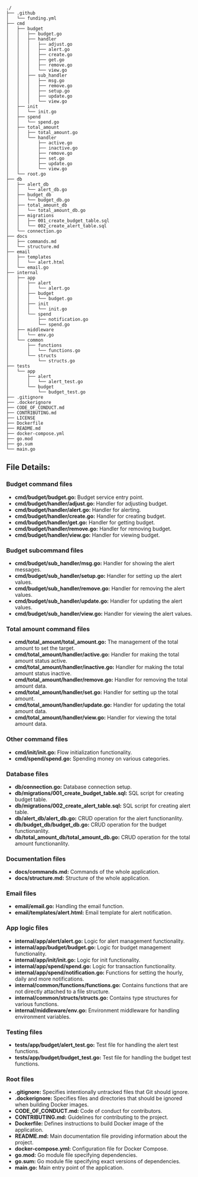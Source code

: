     ./
    ├── .github
    │   └── funding.yml
    ├── cmd
    │   ├── budget
    │   │   ├── budget.go
    │   │   ├── handler
    │   │   │   ├── adjust.go
    │   │   │   ├── alert.go
    │   │   │   ├── create.go
    │   │   │   ├── get.go
    │   │   │   ├── remove.go    
    │   │   │   └── view.go
    │   │   ├── sub_handler
    │   │   │   ├── msg.go
    │   │   │   ├── remove.go
    │   │   │   ├── setup.go
    │   │   │   ├── update.go
    │   │   │   └── view.go
    │   ├── init
    │   │   └── init.go
    │   ├── spend
    │   │   └── spend.go
    │   ├── total_amount
    │   │   ├── total_amount.go
    │   │   └── handler
    │   │       ├── active.go
    │   │       ├── inactive.go
    │   │       ├── remove.go
    │   │       ├── set.go
    │   │       ├── update.go
    │   │       └── view.go
    │   └── root.go
    ├── db
    │   ├── alert_db
    │   │   └── alert_db.go   
    │   ├── budget_db
    │   │   └── budget_db.go
    │   ├── total_amount_db
    │   │   └── total_amount_db.go
    │   ├── migrations
    │   │   ├── 001_create_budget_table.sql
    │   │   └── 002_create_alert_table.sql
    │   └── connection.go
    ├── docs
    │   ├── commands.md
    │   └── structure.md
    ├── email
    │   ├── templates
    │   │   └── alert.html 
    │   └── email.go
    ├── internal
    │   ├── app
    │   │   ├── alert
    │   │   │   └── alert.go
    │   │   ├── budget
    │   │   │   └── budget.go
    │   │   ├── init
    │   │   │   └── init.go
    │   │   └── spend
    │   │       ├── notification.go
    │   │       └── spend.go
    │   ├── middleware
    │   │   └── env.go
    │   └── common
    │       ├── functions
    │       │   └── functions.go
    │       └── structs
    │           └── structs.go
    ├── tests
    │   └── app
    │       ├── alert
    │       │   └── alert_test.go
    │       └── budget
    │           └── budget_test.go
    ├── .gitignore
    ├── .dockerignore
    ├── CODE_OF_CONDUCT.md
    ├── CONTRIBUTING.md
    ├── LICENSE
    ├── Dockerfile
    ├── README.md
    ├── docker-compose.yml
    ├── go.mod
    ├── go.sum
    └── main.go

## **File Details:**

### Budget command files

- **cmd/budget/budget.go:** Budget service entry point.
- **cmd/budget/handler/adjust.go:** Handler for adjusting budget.
- **cmd/budget/handler/alert.go:** Handler for alerting.
- **cmd/budget/handler/create.go:** Handler for creating budget.
- **cmd/budget/handler/get.go:** Handler for getting budget.
- **cmd/budget/handler/remove.go:** Handler for removing budget.
- **cmd/budget/handler/view.go:** Handler for viewing budget.

### Budget subcommand files

- **cmd/budget/sub_handler/msg.go:** Handler for showing the alert messages.
- **cmd/budget/sub_handler/setup.go:** Handler for setting up the alert values.
- **cmd/budget/sub_handler/remove.go:** Handler for removing the alert values.
- **cmd/budget/sub_handler/update.go:** Handler for updating the alert values.
- **cmd/budget/sub_handler/view.go:** Handler for viewing the alert values.

### Total amount command files

- **cmd/total_amount/total_amount.go:** The management of the total amount to set the target.
- **cmd/total_amount/handler/active.go:** Handler for making the total amount status active.
- **cmd/total_amount/handler/inactive.go:** Handler for making the total amount status inactive.
- **cmd/total_amount/handler/remove.go:** Handler for removing the total amount data.
- **cmd/total_amount/handler/set.go:** Handler for setting up the total amount.
- **cmd/total_amount/handler/update.go:** Handler for updating the total amount data.
- **cmd/total_amount/handler/view.go:** Handler for viewing the total amount data.

### Other command files

- **cmd/init/init.go:** Flow initialization functionality.
- **cmd/spend/spend.go:** Spending money on various categories.

### Database files

- **db/connection.go:** Database connection setup.
- **db/migrations/001_create_budget_table.sql:** SQL script for creating budget table.
- **db/migrations/002_create_alert_table.sql:** SQL script for creating alert table.
- **db/alert_db/alert_db.go:** CRUD operation for the alert functionanlity.
- **db/budget_db/budget_db.go:** CRUD operation for the budget functionanlity.
- **db/total_amount_db/total_amount_db.go:** CRUD operation for the total amount functionanlity.

### Documentation files

- **docs/commands.md:** Commands of the whole application.
- **docs/structure.md:** Structure of the whole application.

### Email files

- **email/email.go:** Handling the email function.
- **email/templates/alert.html:** Email template for alert notification.

### App logic files

- **internal/app/alert/alert.go:** Logic for alert management functionality.
- **internal/app/budget/budget.go:** Logic for budget management functionality.
- **internal/app/init/init.go:** Logic for init functionality.
- **internal/app/spend/spend.go:** Logic for transaction functionality.
- **internal/app/spend/notification.go:** Functions for setting the hourly, daily and more notifications.
- **internal/common/functions/functions.go:** Contains functions that are not directly attached to a file structure.
- **internal/common/structs/structs.go:** Contains type structures for various functions.
- **internal/middleware/env.go:** Environment middleware for handling environment variables.

### Testing files

- **tests/app/budget/alert_test.go:** Test file for handling the alert test functions.
- **tests/app/budget/budget_test.go:** Test file for handling the budget test functions.

### Root files

- **.gitignore:** Specifies intentionally untracked files that Git should ignore.
- **.dockerignore:** Specifies files and directories that should be ignored when building Docker images.
- **CODE_OF_CONDUCT.md:** Code of conduct for contributors.
- **CONTRIBUTING.md:** Guidelines for contributing to the project.
- **Dockerfile:** Defines instructions to build Docker image of the application.
- **README.md:** Main documentation file providing information about the project.
- **docker-compose.yml:** Configuration file for Docker Compose.
- **go.mod:** Go module file specifying dependencies.
- **go.sum:** Go module file specifying exact versions of dependencies.
- **main.go:** Main entry point of the application.